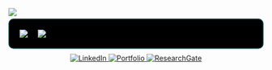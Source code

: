 <p style="margin-bottom: 5px;">
  <img src="https://readme-typing-svg.herokuapp.com?font=Fira+Code&size=14&pause=900&color=00CFFF&center=false&vCenter=false&width=350&lines=Hi,+Welcome+here!;Trying+to+learn+everyday" />
</p>

<!-- GitHub Stats Side by Side -->
<div style="display: flex; gap: 20px; background-color: #000000; padding: 20px; border-radius: 10px; border: 2px solid #003A3A;">
  <img src="https://github-readme-stats.vercel.app/api?username=ImamHasnat&show_icons=true&count_private=true&bg_color=000000&title_color=B22222&text_color=4F9B9B&icon_color=87CEEB&border_color=003A3A" loading="lazy" />
  
  <img src="https://github-readme-stats.vercel.app/api/top-langs/?username=ImamHasnat&layout=compact&langs_count=10&bg_color=000000&title_color=B22222&text_color=4F9B9B&icon_color=87CEEB&border_color=003A3A" style="display: flex; flex-wrap: nowrap;" loading="lazy" />
</div>

<!-- "Let's connect" in bold, cyan, and smaller font size -->
<div style="text-align: center; margin-top: 10px;">
  <div style="margin-top: 3px;">
    <a href="https://linkedin.com/in/yourprofile" target="_blank">
      <img src="https://img.shields.io/badge/LinkedIn-0077B5?style=flat&logo=linkedin&logoColor=white" alt="LinkedIn" />
    </a>
    <a href="https://imammam070.my.canva.site/1" target="_blank">
      <img src="https://img.shields.io/badge/Portfolio-FF5722?style=flat&logo=google-chrome&logoColor=white" alt="Portfolio" />
    </a>
    <a href="https://www.researchgate.net/profile/yourprofile" target="_blank">
      <img src="https://img.shields.io/badge/ResearchGate-00CC66?style=flat&logo=researchgate&logoColor=white" alt="ResearchGate" />
    </a>
  </div>
</div>
